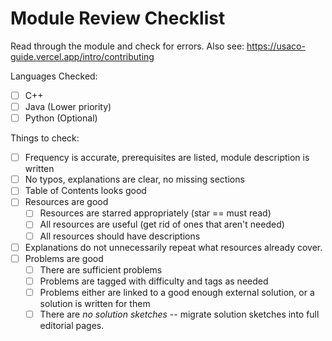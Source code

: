 # Module Review Checklist

Read through the module and check for errors. Also see: https://usaco-guide.vercel.app/intro/contributing

Languages Checked:

- [ ] C++
- [ ] Java (Lower priority)
- [ ] Python (Optional)

Things to check:

- [ ] Frequency is accurate, prerequisites are listed, module description is written
- [ ] No typos, explanations are clear, no missing sections
- [ ] Table of Contents looks good
- [ ] Resources are good
  - [ ] Resources are starred appropriately (star == must read)
  - [ ] All resources are useful (get rid of ones that aren't needed)
  - [ ] All resources should have descriptions
- [ ] Explanations do not unnecessarily repeat what resources already cover.
- [ ] Problems are good
  - [ ] There are sufficient problems
  - [ ] Problems are tagged with difficulty and tags as needed
  - [ ] Problems either are linked to a good enough external solution, or a solution is written for them
  - [ ] There are _no solution sketches_ -- migrate solution sketches into full editorial pages.
